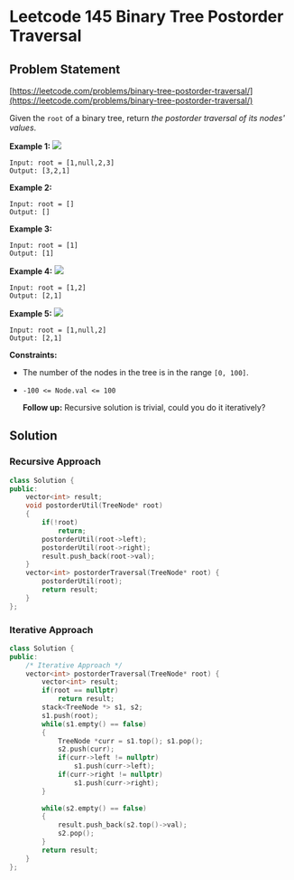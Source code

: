 # Leetcode 145 Binary Tree Postorder Traversal

## Problem Statement

[https://leetcode.com/problems/binary-tree-postorder-traversal/](https://leetcode.com/problems/binary-tree-postorder-traversal/)

Given the `root` of a binary tree, return _the postorder traversal of its nodes' values_.

**Example 1:** ![](https://assets.leetcode.com/uploads/2020/08/28/pre1.jpg)

```text
Input: root = [1,null,2,3]
Output: [3,2,1]
```

**Example 2:**

```text
Input: root = []
Output: []
```

**Example 3:**

```text
Input: root = [1]
Output: [1]
```

**Example 4:** ![](https://assets.leetcode.com/uploads/2020/08/28/pre3.jpg)

```text
Input: root = [1,2]
Output: [2,1]
```

**Example 5:** ![](https://assets.leetcode.com/uploads/2020/08/28/pre2.jpg)

```text
Input: root = [1,null,2]
Output: [2,1]
```

**Constraints:**

* The number of the nodes in the tree is in the range `[0, 100]`.
* `-100 <= Node.val <= 100`

  **Follow up:** Recursive solution is trivial, could you do it iteratively?

## Solution

### Recursive Approach

```cpp
class Solution {
public:
    vector<int> result;
    void postorderUtil(TreeNode* root)
    {
        if(!root)
            return;
        postorderUtil(root->left);
        postorderUtil(root->right);
        result.push_back(root->val);
    }
    vector<int> postorderTraversal(TreeNode* root) {
        postorderUtil(root);
        return result;
    }
};
```

### Iterative Approach

```cpp
class Solution {
public:
    /* Iterative Approach */
    vector<int> postorderTraversal(TreeNode* root) {
        vector<int> result;
        if(root == nullptr)
            return result;
        stack<TreeNode *> s1, s2;
        s1.push(root);
        while(s1.empty() == false)
        {
            TreeNode *curr = s1.top(); s1.pop();
            s2.push(curr);
            if(curr->left != nullptr)
                s1.push(curr->left);
            if(curr->right != nullptr)
                s1.push(curr->right);
        }
        
        while(s2.empty() == false)
        {
            result.push_back(s2.top()->val);
            s2.pop();
        }
        return result;
    }
};
```


